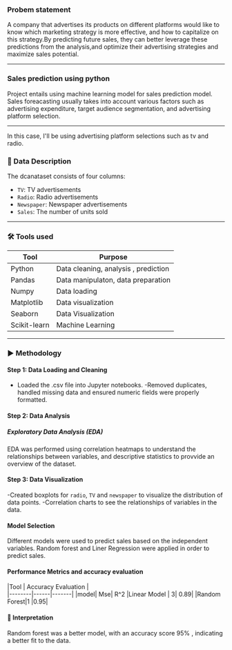 ### Probem statement
A company that advertises its products on different platforms would like to know which marketing strategy is more effective, and how to capitalize on this strategy.By predicting future sales, they can better leverage these predictions from the analysis,and  optimize their advertising strategies and maximize sales potential.

----

### Sales prediction using python
Project entails using machine learning model for sales prediction  model.
Sales foreacasting usually takes into account various factors such as advertising expenditure, target audience segmentation, and advertising platform selection. 

---
In this case, I'll be using advertising platform selections such as tv and radio.
### :scroll: Data Description
The dcanataset consists of four columns:
- `TV`:  TV advertisements
- `Radio`:  Radio advertisements
- `Newspaper`:  Newspaper advertisements
- `Sales`: The number of units sold
---
### :hammer_and_wrench: Tools used
| Tool | Purpose |
|----------|----------|
| Python    | Data cleaning, analysis , prediction |
| Pandas    | Data manipulaton, data preparation |
| Numpy     | Data loading |           
|Matplotlib | Data visualization |
|Seaborn    |  Data Visualization|
|Scikit-learn| Machine Learning |
 ---
### ▶️ Methodology
#### Step 1: Data Loading and Cleaning 
- Loaded the .csv file into Jupyter notebooks.
-Removed duplicates, handled missing data and ensured numeric fields were properly formatted.
#### Step 2: Data Analysis
##### Exploratory Data Analysis (EDA)
EDA was performed using  correlation heatmaps to understand the relationships between variables, and descriptive statistics to provvide an overview of the dataset.
#### Step 3: Data Visualization
-Created boxplots for `radio`, `TV` and `newspaper` to visualize the distribution of data points.
-Correlation charts to see the relationships of variables in the data.
 #### Model Selection
Different models were used to predict sales based on the independent variables.
Random forest and Liner Regression were applied in order to predict sales.
#### Performance Metrics and accuracy evaluation 
|Tool | Accuracy Evaluation |  
|--------|------|-------|
|model| Mse| R^2
|Linear Model | 3| 0.89|
|Random Forest|1 |0.95|

####  :brain: Interpretation 
Random forest was a better model, with   an accuracy score 95% , indicating a better fit to the data. 


